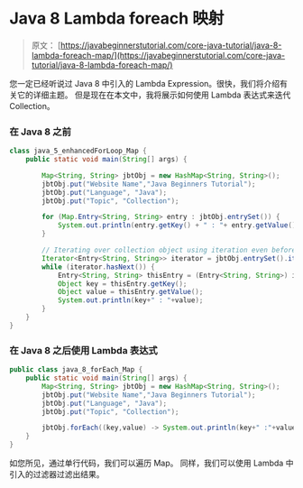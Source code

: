 # Java 8 Lambda foreach 映射

> 原文： [https://javabeginnerstutorial.com/core-java-tutorial/java-8-lambda-foreach-map/](https://javabeginnerstutorial.com/core-java-tutorial/java-8-lambda-foreach-map/)

您一定已经听说过 Java 8 中引入的 Lambda Expression。很快，我们将介绍有关它的详细主题。 但是现在在本文中，我将展示如何使用 Lambda 表达式来迭代 Collection。

### 在 Java 8 之前

```java
class java_5_enhancedForLoop_Map {
	public static void main(String[] args) {

		Map<String, String> jbtObj = new HashMap<String, String>();
		jbtObj.put("Website Name","Java Beginners Tutorial");
		jbtObj.put("Language", "Java");
		jbtObj.put("Topic", "Collection");

		for (Map.Entry<String, String> entry : jbtObj.entrySet()) {
			System.out.println(entry.getKey() + " : "+ entry.getValue());
		}

		// Iterating over collection object using iteration even before Java 5
		Iterator<Entry<String, String>> iterator = jbtObj.entrySet().iterator();
		while (iterator.hasNext()) {
			Entry<String, String> thisEntry = (Entry<String, String>) iterator.next();
			Object key = thisEntry.getKey();
			Object value = thisEntry.getValue();
			System.out.println(key+" : "+value);
		}
	}
}
```

### 在 Java 8 之后使用 Lambda 表达式

```java
public class java_8_forEach_Map {
	public static void main(String[] args) {
		Map<String, String> jbtObj = new HashMap<String, String>();
		jbtObj.put("Website Name","Java Beginners Tutorial");
		jbtObj.put("Language", "Java");
		jbtObj.put("Topic", "Collection");

		jbtObj.forEach((key,value) -> System.out.println(key+" :"+value));
	}
}
```

如您所见，通过单行代码，我们可以遍历 Map。 同样，我们可以使用 Lambda 中引入的过滤器过滤出结果。